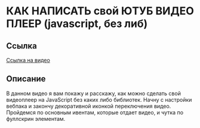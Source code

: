 # КАК НАПИСАТЬ свой ЮТУБ ВИДЕО ПЛЕЕР (javascript, без либ)

## Ссылка

[Ссылка на видео](https://www.youtube.com/watch?v=RqIlGnNh3Z8)

## Описание

В данном видео я вам покажу и расскажу, как можно сделать свой видеоплеер на JavaScript без каких либо библиотек. Начну с настройки вебпака и закончу декоративной иконкой переключения видео. Пройдемся по основным ивентам, которые отдает видео, и чутка по фуллскрин элементам.
